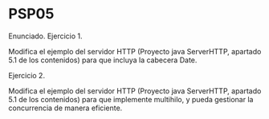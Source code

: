 # PSP05
Enunciado.
Ejercicio 1.

Modifica el ejemplo del servidor HTTP (Proyecto java ServerHTTP, apartado 5.1 de los contenidos) para que incluya la cabecera Date.

Ejercicio 2.

Modifica el ejemplo del servidor HTTP (Proyecto java ServerHTTP, apartado 5.1 de los contenidos) para que implemente multihilo, y pueda gestionar la concurrencia de manera eficiente.
